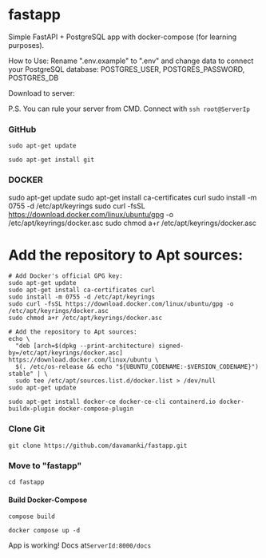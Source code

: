 # fastapp
Simple FastAPI + PostgreSQL app with docker-compose (for learning purposes).

How to Use:
Rename ".env.example" to ".env" and change data to connect your PostgreSQL database:
POSTGRES_USER, POSTGRES_PASSWORD, POSTGRES_DB

Download to server:

P.S. You can rule your server from CMD. Connect with
```ssh root@ServerIp```

### **GitHub**
```
sudo apt-get update
```
```
sudo apt-get install git
```

### **DOCKER**
sudo apt-get update
sudo apt-get install ca-certificates curl
sudo install -m 0755 -d /etc/apt/keyrings
sudo curl -fsSL https://download.docker.com/linux/ubuntu/gpg -o /etc/apt/keyrings/docker.asc
sudo chmod a+r /etc/apt/keyrings/docker.asc

# Add the repository to Apt sources:
```
# Add Docker's official GPG key:
sudo apt-get update
sudo apt-get install ca-certificates curl
sudo install -m 0755 -d /etc/apt/keyrings
sudo curl -fsSL https://download.docker.com/linux/ubuntu/gpg -o /etc/apt/keyrings/docker.asc
sudo chmod a+r /etc/apt/keyrings/docker.asc

# Add the repository to Apt sources:
echo \
  "deb [arch=$(dpkg --print-architecture) signed-by=/etc/apt/keyrings/docker.asc] https://download.docker.com/linux/ubuntu \
  $(. /etc/os-release && echo "${UBUNTU_CODENAME:-$VERSION_CODENAME}") stable" | \
  sudo tee /etc/apt/sources.list.d/docker.list > /dev/null
sudo apt-get update
```

```
sudo apt-get install docker-ce docker-ce-cli containerd.io docker-buildx-plugin docker-compose-plugin
```

### Clone Git
```
git clone https://github.com/davamanki/fastapp.git
```

### Move to "fastapp"
```
cd fastapp
```
#### **Build Docker-Compose**
```
compose build
 ```
```
docker compose up -d
```

App is working!
Docs at```ServerId:8000/docs```